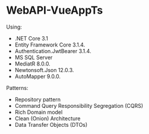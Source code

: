 # WebAPI-VueAppTs

Using: 
- .NET Core 3.1
- Entity Framework Core 3.1.4.
- Authentication.JwtBearer 3.1.4.
- MS SQL Server
- MediatR 8.0.0.
- Newtonsoft.Json 12.0.3.
- AutoMapper 9.0.0.

Patterns: 
- Repository pattern
- Command Query Responsibility Segregation (CQRS)
- Rich Domain model
- Clean (Onion) Architecture
- Data Transfer Objects (DTOs)
